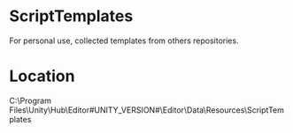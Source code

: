 # ScriptTemplates

For personal use, collected templates from others repositories.

# Location
C:\Program Files\Unity\Hub\Editor\#UNITY_VERSION#\Editor\Data\Resources\ScriptTemplates

